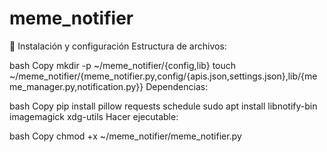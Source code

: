 # meme_notifier

🔧 Instalación y configuración
Estructura de archivos:

bash
Copy
mkdir -p ~/meme_notifier/{config,lib}
touch ~/meme_notifier/{meme_notifier.py,config/{apis.json,settings.json},lib/{meme_manager.py,notification.py}}
Dependencias:

bash
Copy
pip install pillow requests schedule
sudo apt install libnotify-bin imagemagick xdg-utils
Hacer ejecutable:

bash
Copy
chmod +x ~/meme_notifier/meme_notifier.py
